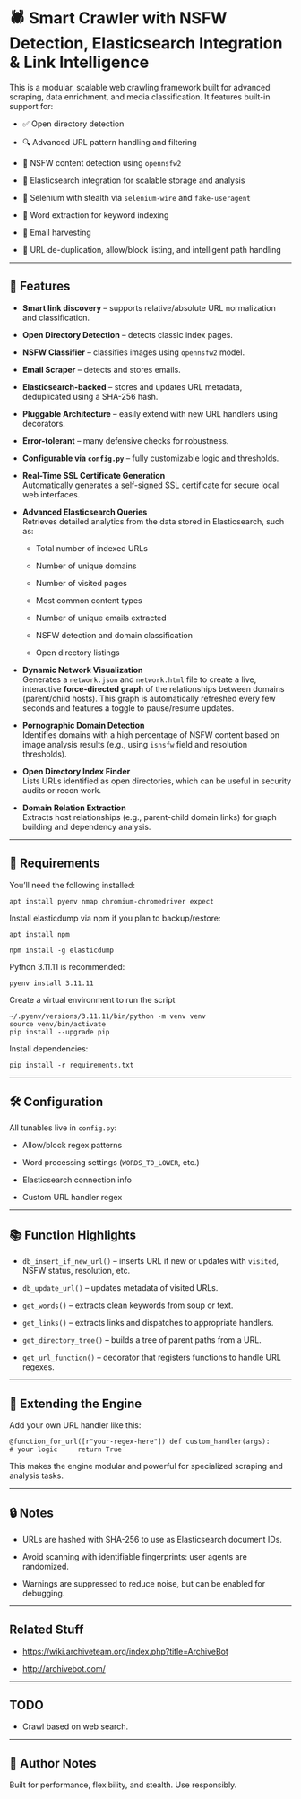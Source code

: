 # 🕷️ Smart Crawler with NSFW Detection, Elasticsearch Integration & Link Intelligence

This is a modular, scalable web crawling framework built for advanced scraping, data enrichment, and media classification. It features built-in support for:

-   ✅ Open directory detection
    
-   🔍 Advanced URL pattern handling and filtering
    
-   🧠 NSFW content detection using `opennsfw2`
    
-   🧱 Elasticsearch integration for scalable storage and analysis
    
-   🦾 Selenium with stealth via `selenium-wire` and `fake-useragent`
    
-   🧠 Word extraction for keyword indexing
    
-   🔗 Email harvesting
    
-   📂 URL de-duplication, allow/block listing, and intelligent path handling
    

* * *

## 🚀 Features

-   **Smart link discovery** – supports relative/absolute URL normalization and classification.
    
-   **Open Directory Detection** – detects classic index pages.
    
-   **NSFW Classifier** – classifies images using `opennsfw2` model.
    
-   **Email Scraper** – detects and stores emails.
    
-   **Elasticsearch-backed** – stores and updates URL metadata, deduplicated using a SHA-256 hash.
    
-   **Pluggable Architecture** – easily extend with new URL handlers using decorators.
    
-   **Error-tolerant** – many defensive checks for robustness.
    
-   **Configurable via `config.py`** – fully customizable logic and thresholds.

-   **Real-Time SSL Certificate Generation**  
    Automatically generates a self-signed SSL certificate for secure local web interfaces.
    
-   **Advanced Elasticsearch Queries**  
    Retrieves detailed analytics from the data stored in Elasticsearch, such as:
    
    -   Total number of indexed URLs
        
    -   Number of unique domains
        
    -   Number of visited pages
        
    -   Most common content types
        
    -   Number of unique emails extracted
        
    -   NSFW detection and domain classification
        
    -   Open directory listings
        
-   **Dynamic Network Visualization**  
    Generates a `network.json` and `network.html` file to create a live, interactive **force-directed graph** of the relationships between domains (parent/child hosts). This graph is automatically refreshed every few seconds and features a toggle to pause/resume updates.
    
-   **Pornographic Domain Detection**  
    Identifies domains with a high percentage of NSFW content based on image analysis results (e.g., using `isnsfw` field and resolution thresholds).
    
-   **Open Directory Index Finder**  
    Lists URLs identified as open directories, which can be useful in security audits or recon work.
    
-   **Domain Relation Extraction**  
    Extracts host relationships (e.g., parent-child domain links) for graph building and dependency analysis.



* * *

## 🧱 Requirements

You’ll need the following installed:

`apt install pyenv nmap chromium-chromedriver expect`

Install elasticdump via npm if you plan to backup/restore:

`apt install npm`

`npm install -g elasticdump`

Python 3.11.11 is recommended:

`pyenv install 3.11.11`

Create a virtual environment to run the script

```
~/.pyenv/versions/3.11.11/bin/python -m venv venv
source venv/bin/activate
pip install --upgrade pip
```

Install dependencies:

`pip install -r requirements.txt`


* * *

## 🛠️ Configuration

All tunables live in `config.py`:

-   Allow/block regex patterns
    
-   Word processing settings (`WORDS_TO_LOWER`, etc.)
    
-   Elasticsearch connection info
    
-   Custom URL handler regex
    

* * *

## 📚 Function Highlights

-   `db_insert_if_new_url()` – inserts URL if new or updates with `visited`, NSFW status, resolution, etc.
    
-   `db_update_url()` – updates metadata of visited URLs.
    
-   `get_words()` – extracts clean keywords from soup or text.
    
-   `get_links()` – extracts links and dispatches to appropriate handlers.
    
-   `get_directory_tree()` – builds a tree of parent paths from a URL.
    
-   `get_url_function()` – decorator that registers functions to handle URL regexes.
    

* * *

## 🧩 Extending the Engine

Add your own URL handler like this:


`@function_for_url([r"your-regex-here"]) def custom_handler(args):     # your logic     return True`

This makes the engine modular and powerful for specialized scraping and analysis tasks.

* * *

## 🔒 Notes

-   URLs are hashed with SHA-256 to use as Elasticsearch document IDs.
    
-   Avoid scanning with identifiable fingerprints: user agents are randomized.
    
-   Warnings are suppressed to reduce noise, but can be enabled for debugging.
    
* * *

## Related Stuff

- https://wiki.archiveteam.org/index.php?title=ArchiveBot

- http://archivebot.com/

* * *

## TODO

- Crawl based on web search.

* * *

## 💬 Author Notes

Built for performance, flexibility, and stealth. Use responsibly.

